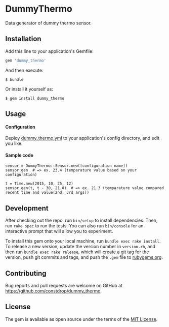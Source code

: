 # DummyThermo

Data generator of dummy thermo sensor.

## Installation

Add this line to your application's Gemfile:

```ruby
gem 'dummy_thermo'
```

And then execute:

    $ bundle

Or install it yourself as:

    $ gem install dummy_thermo

## Usage

#### Configuration

Deploy [dummy_thermo.yml](https://github.com/constdrop/dummy_thermo/blob/master/config/dummy_thermo.yml) to your application's config directory, and edit you like.

#### Sample code

    sensor = DummyThermo::Sensor.new([configuration name])
    sensor.gen  # => ex. 23.4 (temparature value based on your configuration)

    t = Time.new(2015, 10, 25, 12)
    sensor.gen(t, t - 30, 21.0)  # => ex. 21.3 (temparature value compared recent time and value(2nd, 3rd args))

## Development

After checking out the repo, run `bin/setup` to install dependencies. Then, run `rake spec` to run the tests. You can also run `bin/console` for an interactive prompt that will allow you to experiment.

To install this gem onto your local machine, run `bundle exec rake install`. To release a new version, update the version number in `version.rb`, and then run `bundle exec rake release`, which will create a git tag for the version, push git commits and tags, and push the `.gem` file to [rubygems.org](https://rubygems.org).

## Contributing

Bug reports and pull requests are welcome on GitHub at https://github.com/constdrop/dummy_thermo.


## License

The gem is available as open source under the terms of the [MIT License](http://opensource.org/licenses/MIT).
